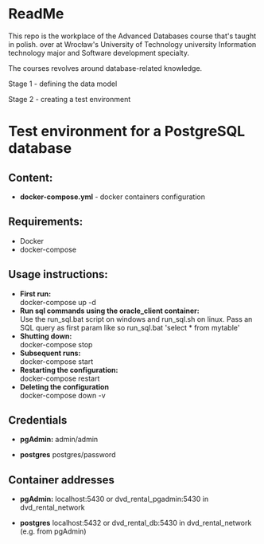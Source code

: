 # ReadMe

This repo is the workplace of the Advanced Databases course that's taught in polish. over at Wrocław's University of Technology university Information technology major and Software development specialty.

The courses revolves around database-related knowledge.

Stage 1 - defining the data model

Stage 2 - creating a test environment

# Test environment for a PostgreSQL database

## Content:

- **docker-compose.yml** - docker containers configuration

## Requirements:

- Docker
- docker-compose

## Usage instructions:

- **First run:**  
  docker-compose up -d
- **Run sql commands using the oracle_client container:**  
  Use the run_sql.bat script on windows and run_sql.sh on linux. Pass an SQL query as first param like so run_sql.bat 'select \* from mytable'
- **Shutting down:**  
  docker-compose stop
- **Subsequent runs:**  
  docker-compose start
- **Restarting the configuration:**  
  docker-compose restart
- **Deleting the configuration**  
  docker-compose down -v

## Credentials

- **pgAdmin:**
  admin/admin

- **postgres**
  postgres/password

## Container addresses

- **pgAdmin:**
  localhost:5430 or dvd_rental_pgadmin:5430 in dvd_rental_network

- **postgres**
  localhost:5432 or dvd_rental_db:5430 in dvd_rental_network (e.g. from pgAdmin)
